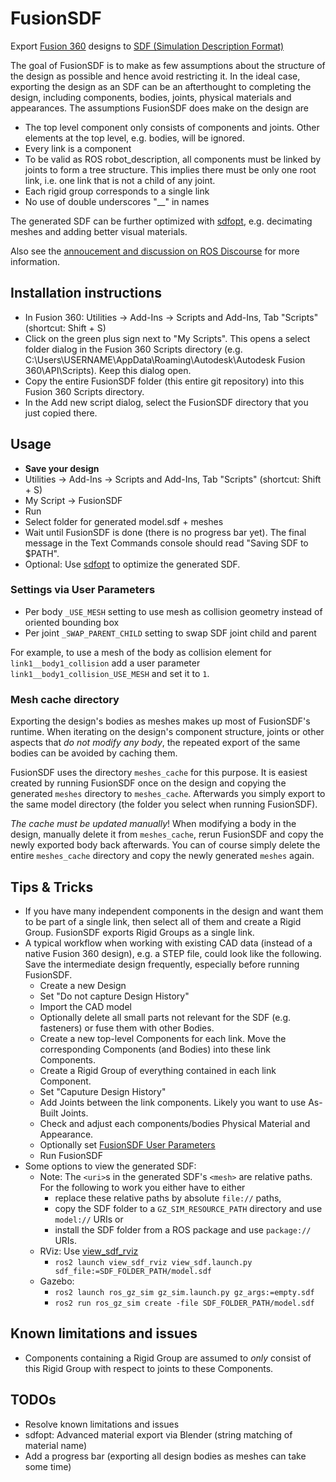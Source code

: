 # FusionSDF

Export [Fusion 360](https://www.autodesk.com/products/fusion-360/) designs to [SDF (Simulation Description Format)](http://sdformat.org/)

The goal of FusionSDF is to make as few assumptions about the structure of the design as possible and hence avoid restricting it. In the ideal case, exporting the design as an SDF can be an afterthought to completing the design, including components, bodies, joints, physical materials and appearances. The assumptions FusionSDF does make on the design are
- The top level component only consists of components and joints. Other elements at the top level, e.g. bodies, will be ignored.
- Every link is a component
- To be valid as ROS robot_description, all components must be linked by joints to form a tree structure. This implies there must be only one root link, i.e. one link that is not a child of any joint.
- Each rigid group corresponds to a single link
- No use of double underscores "__" in names

The generated SDF can be further optimized with [sdfopt](sdfopt/README.md), e.g. decimating meshes and adding better visual materials.

Also see the [annoucement and discussion on ROS Discourse](https://discourse.ros.org/t/fusionsdf-export-fusion-360-cad-designs-to-sdf/39430) for more information.

## Installation instructions
- In Fusion 360: Utilities -> Add-Ins -> Scripts and Add-Ins, Tab "Scripts" (shortcut: Shift + S)
- Click on the green plus sign next to "My Scripts". This opens a select folder dialog in the Fusion 360 Scripts directory (e.g. C:\Users\USERNAME\AppData\Roaming\Autodesk\Autodesk Fusion 360\API\Scripts). Keep this dialog open.
- Copy the entire FusionSDF folder (this entire git repository) into this Fusion 360 Scripts directory.
- In the Add new script dialog, select the FusionSDF directory that you just copied there.


## Usage
- **Save your design**
- Utilities -> Add-Ins -> Scripts and Add-Ins, Tab "Scripts" (shortcut: Shift + S)
- My Script -> FusionSDF
- Run
- Select folder for generated model.sdf + meshes
- Wait until FusionSDF is done (there is no progress bar yet). The final message in the Text Commands console should read "Saving SDF to $PATH".
- Optional: Use [sdfopt](sdfopt/README.md) to optimize the generated SDF.

### Settings via User Parameters
- Per body `_USE_MESH` setting to use mesh as collision geometry instead of oriented bounding box
- Per joint `_SWAP_PARENT_CHILD` setting to swap SDF joint child and parent

For example, to use a mesh of the body as collision element for `link1__body1_collision` add a user parameter `link1__body1_collision_USE_MESH` and set it to `1`.

### Mesh cache directory
Exporting the design's bodies as meshes makes up most of FusionSDF's runtime. When iterating on the design's component structure, joints or other aspects that _do not modify any body_, the repeated export of the same bodies can be avoided by caching them.

FusionSDF uses the directory `meshes_cache` for this purpose. It is easiest created by running FusionSDF once on the design and copying the generated `meshes` directory to `meshes_cache`. Afterwards you simply export to the same model directory (the folder you select when running FusionSDF).

_The cache must be updated manually_! When modifying a body in the design, manually delete it from `meshes_cache`, rerun FusionSDF and copy the newly exported body back afterwards. You can of course simply delete the entire `meshes_cache` directory and copy the newly generated `meshes` again.


## Tips & Tricks
- If you have many independent components in the design and want them to be part of a single link, then select all of them and create a Rigid Group. FusionSDF exports Rigid Groups as a single link.
- A typical workflow when working with existing CAD data (instead of a native Fusion 360 design), e.g. a STEP file, could look like the following. Save the intermediate design frequently, especially before running FusionSDF.
  - Create a new Design
  - Set "Do not capture Design History"
  - Import the CAD model
  - Optionally delete all small parts not relevant for the SDF (e.g. fasteners) or fuse them with other Bodies.
  - Create a new top-level Components for each link. Move the corresponding Components (and Bodies) into these link Components.
  - Create a Rigid Group of everything contained in each link Component.
  - Set "Caputure Design History"
  - Add Joints between the link components. Likely you want to use As-Built Joints.
  - Check and adjust each components/bodies Physical Material and Appearance.
  - Optionally set [FusionSDF User Parameters](#settings-via-user-parameters)
  - Run FusionSDF
- Some options to view the generated SDF:
  - Note: The `<uri>`s in the generated SDF's `<mesh>` are relative paths. For the following to work you either have to either
    - replace these relative paths by absolute `file://` paths,
    - copy the SDF folder to a `GZ_SIM_RESOURCE_PATH` directory and use `model://` URIs or
    - install the SDF folder from a ROS package and use `package://` URIs.
  - RViz: Use [view_sdf_rviz](https://github.com/Yadunund/view_sdf_rviz)
    - `ros2 launch view_sdf_rviz view_sdf.launch.py sdf_file:=SDF_FOLDER_PATH/model.sdf`
  - Gazebo:
    - `ros2 launch ros_gz_sim gz_sim.launch.py gz_args:=empty.sdf`
    - `ros2 run ros_gz_sim create -file SDF_FOLDER_PATH/model.sdf`


## Known limitations and issues
- Components containing a Rigid Group are assumed to _only_ consist of this Rigid Group with respect to joints to these Components.


## TODOs
- Resolve known limitations and issues
- sdfopt: Advanced material export via Blender (string matching of material name)
- Add a progress bar (exporting all design bodies as meshes can take some time)
